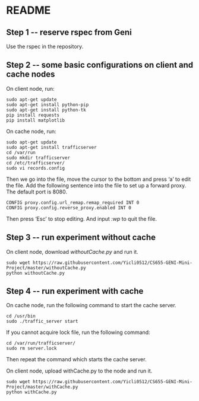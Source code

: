README
=============================

Step 1 -- reserve rspec from Geni 
-----------------------------

Use the rspec in the repository.

Step 2 -- some basic configurations on client and cache nodes 
-----------------------------

On client node, run: 

    
    sudo apt-get update   
    sudo apt-get install python-pip   
    sudo apt-get install python-tk   
    pip install requests   
    pip install matplotlib

On cache node, run: 

    sudo apt-get update  
    sudo apt-get install trafficserver  
    cd /var/run  
    sudo mkdir trafficserver  
    cd /etc/trafficserver/  
    sudo vi records.config  

Then we go into the file, move the cursor to the bottom and press ‘a’ to 
edit the file. Add the following sentence into the file to set up a forward proxy.
The default port is 8080.

    CONFIG proxy.config.url_remap.remap_required INT 0
    CONFIG proxy.config.reverse_proxy.enabled INT 0

Then press ‘Esc’ to stop editing. And input _:wp_ to quit the file. 

Step 3 -- run experiment without cache 
---------------------------

On client node, download _withoutCache.py_ and run it.

    sudo wget https://raw.githubusercontent.com/Yicli0512/CS655-GENI-Mini-Project/master/withoutCache.py
    python withoutCache.py

Step 4 -- run experiment with cache 
---------------------------

On cache node, run the following command to start the cache server.

    cd /usr/bin
    sudo ./traffic_server start
 If you cannot acquire lock file, run the following command:

    cd /var/run/trafficserver/
    sudo rm server.lock  
Then repeat the command which starts the cache server.   

On client node, upload withCache.py to the node and run it.

    sudo wget https://raw.githubusercontent.com/Yicli0512/CS655-GENI-Mini-Project/master/withCache.py
    python withCache.py
